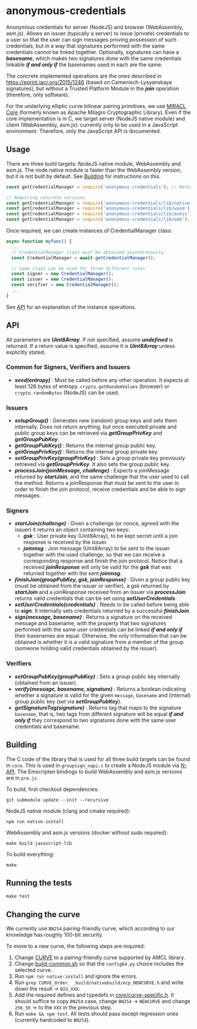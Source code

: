 # anonymous-credentials

Anonymous credentials for server (NodeJS) and browser (WebAssembly, asm.js). Allows an issuer (typically a server) to issue (private) credentials to a user so that the
user can sign messages proving possession of such credentials, but in a way that signatures performed with the same credentials cannot be linked together. Optionally, signatures
can have a ***basename***, which makes two signatures done with the same credentials linkable ***if and only if*** the basenames used in each are the same.

The concrete implemented operations are the ones described in https://eprint.iacr.org/2015/1246
(based on Camenisch-Lysyanskaya signatures), but without a Trusted Platform Module in the ***join*** operation (therefore, only software).

For the underlying elliptic curve bilinear pairing primitives, we use [MIRACL Core](https://github.com/miracl/core) (formerly known as Apache Milagro Cryptographic Library).
Even if the core implementation is in C, we target server (NodeJS native module) and client (WebAssembly, asm.js): currently only to be used in
 a JavaScript environment. Therefore, only the JavaScript API is documented.

## Usage

There are three build targets: NodeJS native module, WebAssembly and asm.js. The node native module is faster than the
 WebAssembly version, but it is not built by default. See [Building](#building) for instructions on this.

```js
const getCredentialManager = require('anonymous-credentials'); // Returns the first working version of [native, web]

// Requiring concrete versions
const getCredentialManager = require('anonymous-credentials/lib/native'); // NodeJS native module
const getCredentialManager = require('anonymous-credentials/lib/wasm'); // WebAssembly version
const getCredentialManager = require('anonymous-credentials/lib/asmjs'); // asm.js (slower fallback if WebAssembly is not supported)
const getCredentialManager = require('anonymous-credentials/lib/web'); // Chooses between wasm or asm.js, depending on the environment support
```

Once required, we can create instances of CredentialManager class:

```js
async function myfunc() {
  ...
  // CredentialManager class must be obtained asynchronously.
  const CredentialManager = await getCredentialManager();

  // Same class can be used for three different roles
  const signer = new CredentialManager();
  const issuer = new CredentialManager();
  const verifier = new CredentialManager();
  ...
}
```

See [API](#api) for an explanation of the instance operations.

## API

All parameters are ***Uint8Array***. If not specified, assume ***undefined*** is returned. If a return value is specified, assume it is ***Uint8Array*** unless explicitly stated.

### Common for Signers, Verifiers and Issuers
- ***seed(entropy)*** : Must be called before any other operation. It expects at least 128 bytes of entropy. ```crypto.getRandomValues``` (browser) or ```crypto.randomBytes``` (NodeJS) can be used.

### Issuers
- ***setupGroup()*** : Generates new (random) group keys and sets them internally. Does not return anything, but once executed private and public group keys can be retrieved via ***getGroupPrivKey*** and ***getGroupPubKey***.
- ***getGroupPubKey()*** : Returns the internal group public key.
- ***getGroupPrivKey()*** : Returns the internal group private key.
- ***setGroupPrivKey(groupPrivKey)*** : Sets a group private key previously retrieved via ***getGroupPrivKey***. It also sets the group public key.
- ***processJoin(joinMessage, challenge)*** : Expects a joinMessage returned by ***startJoin***, and the same challenge that the user used to call the method. Returns a joinResponse that must be sent to the user in order to finish the join protocol, receive credentials and be able to sign messages.

### Signers
- ***startJoin(challenge)*** : Given a challenge (or nonce, agreed with the issuer) it returns an object containing two keys:
    - ***gsk*** : User private key (Uint8Array), to be kept secret until a join response is received by the issuer.
    - ***joinmsg*** : Join message (Uint8Array) to be sent to the issuer together with the used challenge, so that we can receive a corresponding response and finish the join protocol. Notice that a received ***joinResponse*** will only be valid for the ***gsk*** that was returned together with the sent ***joinmsg***.
- ***finishJoin(groupPubKey, gsk, joinResponse)*** : Given a group public key (must be obtained from the issuer or verifier), a gsk returned by ***startJoin*** and a joinResponse received from an issuer via ***processJoin*** returns valid credentials that can be set using ***setUserCredentials***.
- ***setUserCredentials(credentials)*** : Needs to be called before being able to ***sign***. It internally sets credentials returned by a successful ***finishJoin***.
- ***sign(message, basename)*** : Returns a signature on the received message and basename, with the property that two signatures performed with the same user credentials can be linked ***if and only if*** their basenames are equal. Otherwise, the only information that can be obtained is whether it is a valid signature from a member of the group (someone holding valid credentials obtained by the issuer).

### Verifiers
- ***setGroupPubKey(groupPubKey)*** : Sets a group public key internally (obtained from an issuer).
- ***verify(message, basename, signature)*** : Returns a boolean indicating whether a signature is valid for the given ```message```, ```basename``` and (internal) group public key (set via ***setGroupPubKey***).
- ***getSignatureTag(signature)*** : Returns tag that maps to the signature ```basename```, that is, two tags from different signature will be equal ***if and only if*** they correspond to two signatures done with the same user credentials and basename.

## Building

The C code of the library that is used for all three build targets can be found in `core`.
This is used in `groupsign_napi.c` to create a NodeJS module via [N-API](https://nodejs.org/api/n-api.html).
The Emscripten bindings to build WebAssembly and asm.js versions are in `pre.js`.

To build, first checkout dependencies:

    git submodule update --init --recursive

NodeJS native module (clang and cmake required):

    npm run native-install

WebAssembly and asm.js versions (docker without sudo required):

    make build-javascript-lib

To build everything:

    make

## Running the tests

    make test

## Changing the curve

We currently use `BN254` pairing-friendly curve, which according to our knowledge has roughly 100-bit security.

To move to a new curve, the following steps are required:

1. Change [CURVE](CURVE) to a pairing-friendly curve supported by AMCL library.
2. Change [build-common.sh](build-common.sh) so that the `config64.py` choice includes the selected curve.
3. Run `npm run native-install` and ignore the errors.
4. Run `grep CURVE_Order_ _build/nativebuild/ecp_NEWCURVE.h` and write down the result -> `BIG_XXX`.
5. Add the required defines and typedefs in [core/curve-specific.h](core/curve-specific.h). It should suffice to copy `BN254` case, change `BN254` -> `NEWCURVE` and change `256_56` -> to the `XXX` in the previous step.
6. Run `make && npm test`. All tests should pass except regression ones (currently hardcoded to `BN254`).

